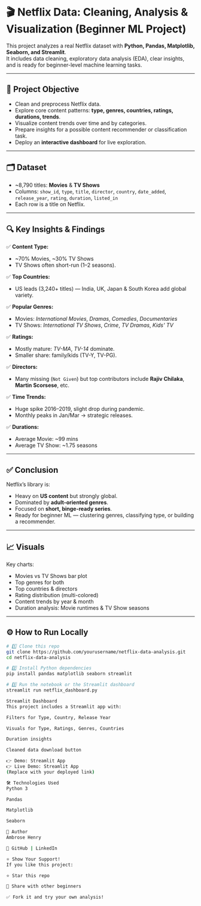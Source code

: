 # 🎬 Netflix Data: Cleaning, Analysis & Visualization (Beginner ML Project)

This project analyzes a real Netflix dataset with **Python, Pandas, Matplotlib, Seaborn, and Streamlit**.  
It includes data cleaning, exploratory data analysis (EDA), clear insights, and is ready for beginner-level machine learning tasks.

---

## 📌 **Project Objective**

- Clean and preprocess Netflix data.
- Explore core content patterns: **type, genres, countries, ratings, durations, trends**.
- Visualize content trends over time and by categories.
- Prepare insights for a possible content recommender or classification task.
- Deploy an **interactive dashboard** for live exploration.

---

## 🗂️ **Dataset**

- ~8,790 titles: **Movies** & **TV Shows**
- Columns: `show_id`, `type`, `title`, `director`, `country`, `date_added`, `release_year`, `rating`, `duration`, `listed_in`
- Each row is a title on Netflix.

---

## 🔍 **Key Insights & Findings**

✅ **Content Type:**  
- ~70% Movies, ~30% TV Shows  
- TV Shows often short-run (1–2 seasons).

✅ **Top Countries:**  
- US leads (3,240+ titles) — India, UK, Japan & South Korea add global variety.

✅ **Popular Genres:**  
- Movies: *International Movies*, *Dramas*, *Comedies*, *Documentaries*
- TV Shows: *International TV Shows*, *Crime*, *TV Dramas*, *Kids' TV*

✅ **Ratings:**  
- Mostly mature: *TV-MA*, *TV-14* dominate.
- Smaller share: family/kids (TV-Y, TV-PG).

✅ **Directors:**  
- Many missing (`Not Given`) but top contributors include **Rajiv Chilaka**, **Martin Scorsese**, etc.

✅ **Time Trends:**  
- Huge spike 2016–2019, slight drop during pandemic.
- Monthly peaks in Jan/Mar → strategic releases.

✅ **Durations:**  
- Average Movie: ~99 mins
- Average TV Show: ~1.75 seasons

---

## ✅ **Conclusion**

Netflix’s library is:
- Heavy on **US content** but strongly global.
- Dominated by **adult-oriented genres**.
- Focused on **short, binge-ready series**.
- Ready for beginner ML — clustering genres, classifying type, or building a recommender.

---

## 📈 **Visuals**

Key charts:
- Movies vs TV Shows bar plot
- Top genres for both
- Top countries & directors
- Rating distribution (multi-colored)
- Content trends by year & month
- Duration analysis: Movie runtimes & TV Show seasons

---

## ⚙️ **How to Run Locally**

```bash
# 1️⃣ Clone this repo
git clone https://github.com/yourusername/netflix-data-analysis.git
cd netflix-data-analysis

# 2️⃣ Install Python dependencies
pip install pandas matplotlib seaborn streamlit

# 3️⃣ Run the notebook or the Streamlit dashboard
streamlit run netflix_dashboard.py

Streamlit Dashboard
This project includes a Streamlit app with:

Filters for Type, Country, Release Year

Visuals for Type, Ratings, Genres, Countries

Duration insights

Cleaned data download button

👉 Demo: Streamlit App
👉 Live Demo: Streamlit App
(Replace with your deployed link)

🛠️ Technologies Used
Python 3

Pandas

Matplotlib

Seaborn

📜 Author
Ambrose Henry

🔗 GitHub | LinkedIn

⭐️ Show Your Support!
If you like this project:

⭐️ Star this repo

📣 Share with other beginners

✅ Fork it and try your own analysis!